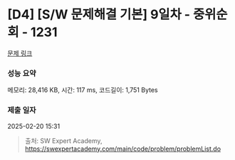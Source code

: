 # [D4] [S/W 문제해결 기본] 9일차 - 중위순회 - 1231 

[문제 링크](https://swexpertacademy.com/main/code/problem/problemDetail.do?contestProbId=AV140YnqAIECFAYD) 

### 성능 요약

메모리: 28,416 KB, 시간: 117 ms, 코드길이: 1,751 Bytes

### 제출 일자

2025-02-20 15:31



> 출처: SW Expert Academy, https://swexpertacademy.com/main/code/problem/problemList.do